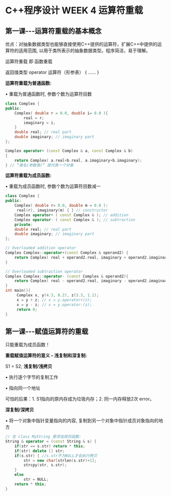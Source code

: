 # C++程序设计 WEEK 4 运算符重载

## 第一课---运算符重载的基本概念

优点：对抽象数据类型也能够直接使用C++提供的运算符，扩展C++中提供的运算符的适用范围, 以用于类所表示的抽象数据类型。程序简洁，易于理解。

运算符重载 即 函数重载

返回值类型 operator 运算符（形参表）
{
	……
}

__运算符重载为普通函数:__

• 重载为普通函数时, 参数个数为运算符目数

```cpp
class Complex {
public:
	Complex( double r = 0.0, double i= 0.0 ){
	 	real = r;
	 	imaginary = i;
	}
	double real; // real part
	double imaginary; // imaginary part
};

Complex operator+ (const Complex & a, const Complex & b)
{
 	return Complex( a.real+b.real, a.imaginary+b.imaginary);
} // “类名(参数表)” 就代表一个对象
```

__运算符重载为成员函数:__

• 重载为成员函数时, 参数个数为运算符目数减一

```cpp
class Complex {
public:
	Complex( double r= 0.0, double m = 0.0 ):
	 real(r), imaginary(m) { } // constructor
	Complex operator+ ( const Complex & ); // addition
	Complex operator- ( const Complex & ); // subtraction
	private:
	double real; // real part
	double imaginary; // imaginary part
};

// Overloaded addition operator
Complex Complex::operator+(const Complex & operand2) {
	return Complex( real + operand2.real, imaginary + operand2.imaginary );
}

// Overloaded subtraction operator
Complex Complex::operator- (const Complex & operand2){
	return Complex( real - operand2.real, imaginary - operand2.imaginary );
}
int main(){
	 Complex x, y(4.3, 8.2), z(3.3, 1.1);
	 x = y + z; // x = y.operator+(z);
	 x = y - z; // x = y.operator-(z);
	 return 0;
} 
```

## 第一课---赋值运算符的重载

只能重载为成员函数！

__重载赋值运算符的意义 – 浅复制和深复制:__


S1 = S2;
__浅复制/浅拷贝__

• 执行逐个字节的复制工作

• 指向同一个地址

可怕的后果：1. S1指向的原内存成为垃圾内存；2. 同一内存释放2次 error。

__深复制/深拷贝__

• 将一个对象中指针变量指向的内容, 复制到另一个对象中指针成员对象指向的地方

```cpp
// 在 class MyString 里添加成员函数:
String & operator = (const String & s) {
	if(str == s.str) return * this;
	if(str) delete [] str;
	if(s.str) { //s.str不为NULL才会执行拷贝
		str = new char[strlen(s.str)+1];
		strcpy(str, s.str);
	}
	else
		str = NULL;
	return * this;
}
```
